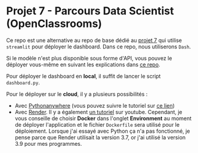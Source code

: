 # Projet 7 - Parcours Data Scientist (OpenClassrooms)

Ce repo est une alternative au repo de base dédié au [projet 7](https://github.com/gabriel1628/Projet-7) qui utilise
`streamlit` pour déployer le dashboard. Dans ce repo, nous utiliserons `Dash`.

Si le modèle n'est plus disponible sous forme d'API, vous pouvez le déployer vous-même en suivant les explications dans
[ce repo](https://github.com/gabriel1628/Projet-7).

Pour déployer le dashboard en __local__, il suffit de lancer le script ``dashboard.py``.

Pour le déployer sur le __cloud__, il y a plusieurs possibilités :
- Avec [Pythonanywhere](https://www.pythonanywhere.com/) (vous pouvez suivre le tutoriel sur [ce lien](https://www.youtube.com/watch?v=WOWVat5BgM4))
- Avec [Render](https://render.com). Il y a également [un tutoriel]() sur youtube.
Cependant, je vous conseille de choisir __Docker__ dans l'onglet __Environment__
au moment de déployer l'application et le fichier ``Dockerfile`` sera utilisé pour le déploiement. Lorsque j'ai essayé
avec Python ça n'a pas fonctionné, je pense parce que Render utilisait la version 3.7, or j'ai utilisé la version 3.9
pour mes programmes.
